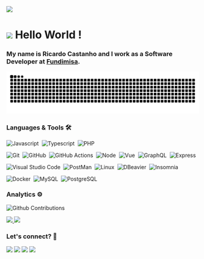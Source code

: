 ![](http://estruyf-github.azurewebsites.net/api/VisitorHit?user=ricardocastanho&repo=ricardocastanho&countColorcountColor)

<h1><img src="https://emojis.slackmojis.com/emojis/images/1531849430/4246/blob-sunglasses.gif?1531849430" width="30"/> Hello World ! </h1>

### My name is Ricardo Castanho and I work as a Software Developer at [Fundimisa](https://www.fundimisa.com.br/).

![Snake animation](https://github.com/ricardocastanho/ricardocastanho/blob/output/github-contribution-grid-snake.svg)

### Languages & Tools 🛠  
![Javascript](https://img.shields.io/badge/-Javascript-05122A?style=flat&logo=javascript)&nbsp;
![Typescript](https://img.shields.io/badge/-Typescript-05122A?style=flat&logo=typescript)&nbsp;
![PHP](https://img.shields.io/badge/-PHP-05122A?style=flat&logo=php)&nbsp;

![Git](https://img.shields.io/badge/-Git-05122A?style=flat&logo=git)&nbsp;
![GitHub](https://img.shields.io/badge/-GitHub-05122A?style=flat&logo=github)&nbsp;
![GitHub Actions](https://img.shields.io/badge/GitHub%20Actions%20-05122A?style=flat&logo=github-actions&logoColor=white)&nbsp;
![Node](https://img.shields.io/badge/-Node-05122A?style=flat&logo=node-js)&nbsp;
![Vue](https://img.shields.io/badge/-Vue-05122A?style=flat&logo=vue_js)&nbsp;
![GraphQL](https://img.shields.io/badge/-GraphQL-05122A?style=flat&logo=graphql)&nbsp;
![Express](https://img.shields.io/badge/-Express-05122A?style=flat&logo=express)&nbsp;

![Visual Studio Code](https://img.shields.io/badge/-VisualStudioCode-05122A?style=flat&logo=visual-studio-code)&nbsp;
![PostMan](https://img.shields.io/badge/-PostMan-05122A?style=flat&logo=postman)&nbsp;
![Linux](https://img.shields.io/badge/-Linux-05122A?style=flat&logo=linux)&nbsp;
![DBeavier](https://img.shields.io/badge/-DBeaver-05122A?style=flat&logo=dbeaver)&nbsp;
![Insomnia](https://img.shields.io/badge/-Insomnia-05122A?style=flat&logo=insomnia)&nbsp;

![Docker](https://img.shields.io/badge/-Docker-05122A?style=flat&logo=docker)&nbsp;
![MySQL](https://img.shields.io/badge/-MySQL-05122A?style=flat&logo=mysql)&nbsp;
![PostgreSQL](https://img.shields.io/badge/-PostgreSQL-05122A?style=flat&logo=postgresql)&nbsp;


### Analytics ⚙️

![Github Contributions](https://github-readme-streak-stats.herokuapp.com/?user=ricardocastanho&hide_border=true)

<p align="left">
<a href="https://github.com/ricardocastanho">
  <img height="180em" src="https://github-readme-stats.vercel.app/api/?username=ricardocastanho&count_private=true&show_icons=true"/>
  <img height="180em" src="https://github-readme-stats.vercel.app/api/top-langs/?username=ricardocastanho&layout=compact&langs_count=8"/>
</a>
</p>

### Let's connect? 🤝

<p align="left">

<a href="https://www.linkedin.com/in/castanhoricardo/"><img src="https://img.shields.io/badge/-LinkedIn-0077B5?style=flat&logo=Linkedin&logoColor=white"/></a>
<a href="https://www.facebook.com/ucastanho/"><img src="https://img.shields.io/badge/-Facebook-1877F2?style=flat&logo=facebook&logoColor=white"/></a>
<a href="https://medium.com/@ricardosoares632"><img src="https://img.shields.io/badge/-Medium-%2312100E?style=flat&logo=medium&logoColor=white"/></a>
<a href="mailto:ricardosoares632@gmail.com"><img src="https://img.shields.io/badge/-ricardosoares632@gmail.com-D14836?style=flat&logo=Gmail&logoColor=white"/></a>
</p>
